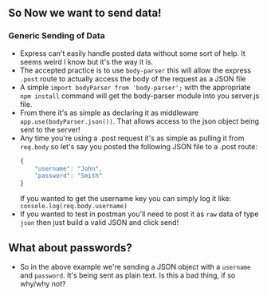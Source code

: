 ## So Now we want to send data!

### Generic Sending of Data
* Express can't easily handle posted data without some sort of help. It seems weird I know but it's the way it is.
* The accepted practice is to use `body-parser` this will allow the express `.post` route to actually access the body of the request as a JSON file
* A simple `import bodyParser from 'body-parser';` with the appropriate `npm install` command will get the body-parser module into you server.js file.
* From there it's as simple as declaring it as middleware `app.use(bodyParser.json())`. That allows access to the json object being sent to the server!
* Any time you're using a .post request it's as simple as pulling it from `req.body` so let's say you posted the following JSON file to a .post route:
    ``` javascript
    {
        "username": "John",
        "password": "Smith"
    }
    ```
    If you wanted to get the username key you can simply log it like: `console.log(req.body.username)`
* If you wanted to test in postman you'll need to post it as `raw` data of type `json` then just build a valid JSON and click send!
## What about passwords?
* So in the above example we're sending a JSON object with a `username` and `password`. It's being sent as plain text. Is this a bad thing, if so why/why not?